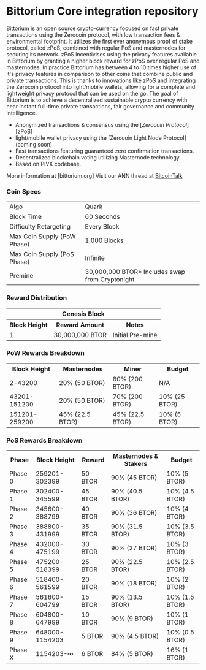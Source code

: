 Bittorium Core integration repository
=====================================


Bittorium is an open source crypto-currency focused on fast private transactions using the Zerocoin protocol, with low transaction fees & environmental footprint.  It utilizes the first ever anonymous proof of stake protocol, called zPoS, combined with regular PoS and masternodes for securing its network. zPoS incentivises using the privacy features available in Bittorium by granting a higher block reward for zPoS over regular PoS and masternodes. In practice Bittorium has between 4 to 10 times higher use of it's privacy features in comparison to other coins that combine public and private transactions. This is thanks to innovations like zPoS and integrating the Zerocoin protocol into light/mobile wallets, allowing for a complete and lightweight privacy protocol that can be used on the go. 
The goal of Bittorium is to achieve a decentralized sustainable crypto currency with near instant full-time private transactions, fair governance and community intelligence.
- Anonymized transactions & consensus using the [_Zerocoin Protocol_][zPoS]
- light/mobile wallet privacy using the [Zerocoin Light Node Protocol](coming soon)
- Fast transactions featuring guaranteed zero confirmation transactions.
- Decentralized blockchain voting utilizing Masternode technology.
- Based on PIVX codebase.

More information at [bittorium.org] Visit our ANN thread at [BitcoinTalk]()

### Coin Specs
<table>
<tr><td>Algo</td><td>Quark</td></tr>
<tr><td>Block Time</td><td>60 Seconds</td></tr>
<tr><td>Difficulty Retargeting</td><td>Every Block</td></tr>
<tr><td>Max Coin Supply (PoW Phase)</td><td>1,000 Blocks</td></tr>
<tr><td>Max Coin Supply (PoS Phase)</td><td>Infinite</td></tr>
<tr><td>Premine</td><td>30,000,000 BTOR* Includes swap from Cryptonight</td></tr>
</table>


### Reward Distribution

<table>
<th colspan=4>Genesis Block</th>
<tr><th>Block Height</th><th>Reward Amount</th><th>Notes</th></tr>
<tr><td>1</td><td>30,000,000 BTOR</td><td>Initial Pre-mine</a></td></tr>
</table>

### PoW Rewards Breakdown

<table>
<th>Block Height</th><th>Masternodes</th><th>Miner</th><th>Budget</th>
<tr><td>2-43200</td><td>20% (50 BTOR)</td><td>80% (200 BTOR)</td><td>N/A</td></tr>
<tr><td>43201-151200</td><td>20% (50 BTOR)</td><td>70% (200 BTOR)</td><td>10% (25 BTOR)</td></tr>
<tr><td>151201-259200</td><td>45% (22.5 BTOR)</td><td>45% (22.5 BTOR)</td><td>10% (5 BTOR)</td></tr>
</table>

### PoS Rewards Breakdown

<table>
<th>Phase</th><th>Block Height</th><th>Reward</th><th>Masternodes & Stakers</th><th>Budget</th>
<tr><td>Phase 0</td><td>259201-302399</td><td>50 BTOR</td><td>90% (45 BTOR)</td><td>10% (5 BTOR)</td></tr>
<tr><td>Phase 1</td><td>302400-345599</td><td>45 BTOR</td><td>90% (40.5 BTOR)</td><td>10% (4.5 BTOR)</td></tr>
<tr><td>Phase 2</td><td>345600-388799</td><td>40 BTOR</td><td>90% (36 BTOR)</td><td>10% (4 BTOR)</td></tr>
<tr><td>Phase 3</td><td>388800-431999</td><td>35 BTOR</td><td>90% (31.5 BTOR)</td><td>10% (3.5 BTOR)</td></tr>
<tr><td>Phase 4</td><td>432000-475199</td><td>30 BTOR</td><td>90% (27 BTOR)</td><td>10% (3 BTOR)</td></tr>
<tr><td>Phase 5</td><td>475200-518399</td><td>25 BTOR</td><td>90% (22.5 BTOR)</td><td>10% (2.5 BTOR)</td></tr>
<tr><td>Phase 6</td><td>518400-561599</td><td>20 BTOR</td><td>90% (18 BTOR)</td><td>10% (2 BTOR)</td></tr>
<tr><td>Phase 7</td><td>561600-604799</td><td>15 BTOR</td><td>90% (13.5 BTOR)</td><td>10% (1.5 BTOR)</td></tr>
<tr><td>Phase 8</td><td>604800-647999</td><td>10 BTOR</td><td>90% (9 BTOR)</td><td>10% (1 BTOR)</td></tr>
<tr><td>Phase 9</td><td>648000-1154203</td><td>5 BTOR</td><td>90% (4.5 BTOR)</td><td>10% (0.5 BTOR)</td></tr>
<tr><td>Phase X</td><td>1154203-∞</td><td>6 BTOR</td><td>84% (5 BTOR)</td><td>16% (1 BTOR)</td></tr>
</table>
